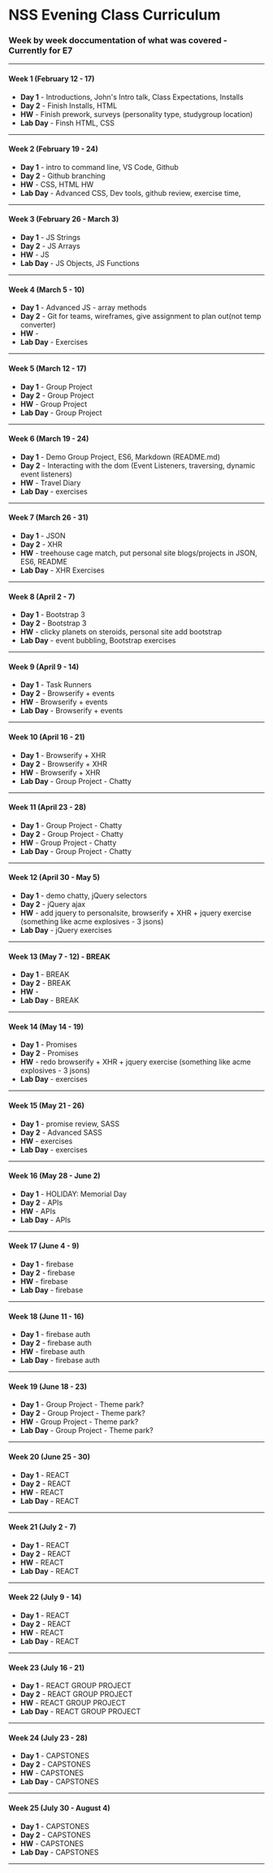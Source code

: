 # NSS Evening Class Curriculum


### Week by week doccumentation of what was covered - Currently for E7


***

#### Week 1 (February 12 - 17)
* **Day 1** - Introductions, John's Intro talk, Class Expectations, Installs
* **Day 2** - Finish Installs, HTML
* **HW** - Finish prework, surveys (personality type, studygroup location)
* **Lab Day** - Finsh HTML, CSS

***

#### Week 2 (February 19 - 24)
* **Day 1** - intro to command line, VS Code, Github
* **Day 2** - Github branching
* **HW** - CSS, HTML HW
* **Lab Day** - Advanced CSS, Dev tools,  github review, exercise time, 

***

#### Week 3 (February 26 - March 3)
* **Day 1** - JS Strings
* **Day 2** - JS Arrays
* **HW** - JS
* **Lab Day** - JS Objects, JS Functions

***

#### Week 4 (March 5 - 10)
* **Day 1** - Advanced JS - array methods
* **Day 2** -  Git for teams, wireframes, give assignment to plan out(not temp converter)
* **HW** - 
* **Lab Day** - Exercises

***

#### Week 5 (March 12 - 17)
* **Day 1** - Group Project
* **Day 2** - Group Project
* **HW** - Group Project
* **Lab Day** - Group Project

***

#### Week 6 (March 19 - 24)
* **Day 1** - Demo Group Project, ES6, Markdown (README.md)
* **Day 2** -  Interacting with the dom (Event Listeners, traversing, dynamic event listeners)
* **HW** - Travel Diary 
* **Lab Day** - exercises

***

#### Week 7 (March 26 - 31)
* **Day 1** - JSON
* **Day 2** - XHR
* **HW** - treehouse cage match, put personal site blogs/projects in JSON, ES6, README
* **Lab Day** - XHR Exercises

***

#### Week 8 (April 2 - 7)
* **Day 1** - Bootstrap 3
* **Day 2** - Bootstrap 3
* **HW** - clicky planets on steroids, personal site add bootstrap
* **Lab Day** - event bubbling, Bootstrap exercises

***

#### Week 9 (April 9 - 14)
* **Day 1** - Task Runners
* **Day 2** - Browserify + events
* **HW** - Browserify + events
* **Lab Day** - Browserify + events

***

#### Week 10 (April 16 - 21)
* **Day 1** - Browserify + XHR
* **Day 2** - Browserify + XHR
* **HW** - Browserify + XHR
* **Lab Day** -  Group Project - Chatty

***
#### Week 11 (April 23 - 28)
* **Day 1** - Group Project - Chatty
* **Day 2** - Group Project - Chatty
* **HW** - Group Project - Chatty
* **Lab Day** - Group Project - Chatty

***

#### Week 12 (April 30 - May 5)
* **Day 1** - demo chatty, jQuery selectors
* **Day 2** - jQuery ajax
* **HW** - add jquery to personalsite, browserify + XHR + jquery exercise (something like acme explosives - 3 jsons)
* **Lab Day** - jQuery exercises

***

#### Week 13 (May 7 - 12) - BREAK
* **Day 1** - BREAK
* **Day 2** - BREAK
* **HW** - 
* **Lab Day** - BREAK

***

#### Week 14 (May 14 - 19)
* **Day 1** - Promises
* **Day 2** - Promises
* **HW** - redo browserify + XHR + jquery exercise (something like acme explosives - 3 jsons)
* **Lab Day** - exercises

***

#### Week 15 (May 21 - 26)
* **Day 1** - promise review, SASS
* **Day 2** - Advanced SASS
* **HW** - exercises
* **Lab Day** - exercises

***

#### Week 16 (May 28 - June 2)
* **Day 1** - HOLIDAY: Memorial Day
* **Day 2** - APIs
* **HW** - APIs
* **Lab Day** - APIs 

***

#### Week 17 (June 4 - 9)
* **Day 1** - firebase
* **Day 2** - firebase
* **HW** - firebase
* **Lab Day** - firebase

***

#### Week 18 (June 11 - 16)
* **Day 1** - firebase auth
* **Day 2** - firebase auth
* **HW** - firebase auth
* **Lab Day** - firebase auth

***

#### Week 19 (June 18 - 23)
* **Day 1** - Group Project - Theme park?
* **Day 2** - Group Project - Theme park?
* **HW** - Group Project - Theme park?
* **Lab Day** - Group Project - Theme park?

***

#### Week 20 (June 25 - 30)
* **Day 1** - REACT
* **Day 2** - REACT
* **HW** - REACT
* **Lab Day** - REACT

***


#### Week 21 (July 2 - 7)
* **Day 1** - REACT
* **Day 2** - REACT
* **HW** - REACT
* **Lab Day** - REACT

***

#### Week 22 (July 9 - 14)
* **Day 1** - REACT
* **Day 2** - REACT
* **HW** - REACT
* **Lab Day** - REACT

***

#### Week 23 (July 16 - 21)
* **Day 1** - REACT GROUP PROJECT
* **Day 2** - REACT GROUP PROJECT
* **HW** - REACT GROUP PROJECT
* **Lab Day** - REACT GROUP PROJECT

***

#### Week 24 (July 23 - 28)
* **Day 1** - CAPSTONES
* **Day 2** - CAPSTONES
* **HW** - CAPSTONES
* **Lab Day** - CAPSTONES

***

#### Week 25 (July 30 - August 4)
* **Day 1** - CAPSTONES
* **Day 2** - CAPSTONES
* **HW** - CAPSTONES
* **Lab Day** - CAPSTONES

***
